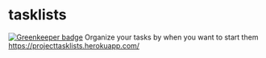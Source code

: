 # tasklists

[![Greenkeeper badge](https://badges.greenkeeper.io/UziTech/tasklists.svg)](https://greenkeeper.io/)
Organize your tasks by when you want to start them https://projecttasklists.herokuapp.com/
